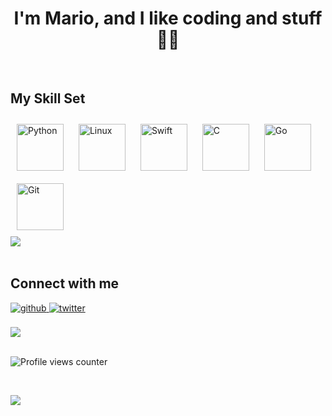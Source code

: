 # <div align="center">I'm Mario, and I like coding and stuff 👨‍💻 </div>  

<br/>  


## My Skill Set  

<div align="left">  
<img style="margin: 10px" src="https://profilinator.rishav.dev/skills-assets/python-original.svg" alt="Python" height="75" />  
<img style="margin: 10px" src="https://profilinator.rishav.dev/skills-assets/linux-original.svg" alt="Linux" height="75" />  
<img style="margin: 10px" src="https://profilinator.rishav.dev/skills-assets/swift-original-wordmark.svg" alt="Swift" height="75" />  
<img style="margin: 10px" src="https://profilinator.rishav.dev/skills-assets/c-original.svg" alt="C" height="75" />  
<img style="margin: 10px" src="https://profilinator.rishav.dev/skills-assets/go-original.svg" alt="Go" height="75" />  
<img style="margin: 10px" src="https://profilinator.rishav.dev/skills-assets/git-scm-icon.svg" alt="Git" height="75" />
<div align="left"><img src="https://www.codewars.com/users/Mario-5O/badges/small" align="left" /></div>
</div>  

<br/>



<br/>  

## Connect with me  
<a href="https://github.com/Mario-SO" target="_blank">
<img src=https://img.shields.io/badge/github-%2324292e.svg?&style=for-the-badge&logo=github&logoColor=white alt=github style="margin-bottom: 5px;" />
</a>
<a href="https://twitter.com/@Mario_5O" target="_blank">
<img src=https://img.shields.io/badge/twitter-%2300acee.svg?&style=for-the-badge&logo=twitter&logoColor=white alt=twitter style="margin-bottom: 5px;" />
</a>  
  

<br/> 
<br/>

<div align="left"><img src="https://spotify-github-profile.vercel.app/api/view?uid=srbta1010&cover_image=true&theme=novatorem" /></div>  

<br/>  

![Profile views counter](https://komarev.com/ghpvc/?username=Mario-SO)  
  

<br/>  

<a href="https://www.buymeacoffee.com/Mario5O"><img src="https://img.buymeacoffee.com/button-api/?text=Mornings are tough&emoji=&slug=Mario5O&button_colour=BD5FFF&font_colour=ffffff&font_family=Poppins&outline_colour=000000&coffee_colour=FFDD00"></a>
<br />

